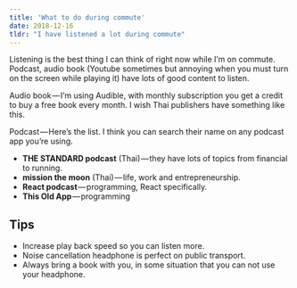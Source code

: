 ```yaml
---
title: 'What to do during commute'
date: 2018-12-16
tldr: "I have listened a lot during commute"
---
```


Listening is the best thing I can think of right now while I’m on commute. Podcast, audio book (Youtube sometimes but annoying when you must turn on the screen while playing it) have lots of good content to listen.

Audio book — I’m using Audible, with monthly subscription you get a credit to buy a free book every month. I wish Thai publishers have something like this.

Podcast — Here’s the list. I think you can search their name on any podcast app you’re using.
- __THE STANDARD podcast__ (Thai) — they have lots of topics from financial to running.
- __mission the moon__ (Thai) — life, work and entrepreneurship.
- __React podcast__ — programming, React specifically.
- __This Old App__ — programming

## Tips
- Increase play back speed so you can listen more.
- Noise cancellation headphone is perfect on public transport.
- Always bring a book with you, in some situation that you can not use your headphone.
